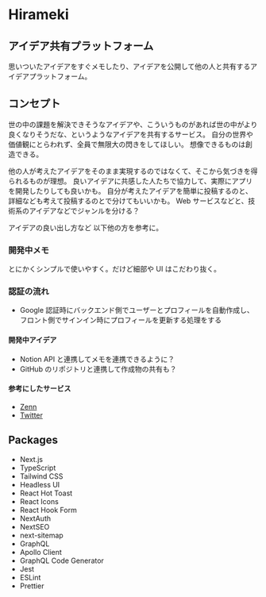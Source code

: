 # Hirameki

## アイデア共有プラットフォーム

思いついたアイデアをすぐメモしたり、アイデアを公開して他の人と共有するアイデアプラットフォーム。

## コンセプト

世の中の課題を解決できそうなアイデアや、こういうものがあれば世の中がより良くなりそうだな、というようなアイデアを共有するサービス。 自分の世界や価値観にとらわれず、全員で無限大の閃きをしてほしい。 想像できるものは創造できる。

他の人が考えたアイデアをそのまま実現するのではなくて、そこから気づきを得られるものが理想。 良いアイデアに共感した人たちで協力して、実際にアプリを開発したりしても良いかも。 自分が考えたアイデアを簡単に投稿するのと、詳細なども考えて投稿するのとで分けてもいいかも。 Web サービスなどと、技術系のアイデアなどでジャンルを分ける？

アイデアの良い出し方など
以下他の方を参考に。

### 開発中メモ

とにかくシンプルで使いやすく。だけど細部や UI はこだわり抜く。

### 認証の流れ

- Google 認証時にバックエンド側でユーザーとプロフィールを自動作成し、フロント側でサインイン時にプロフィールを更新する処理をする

#### 開発中アイデア

- Notion API と連携してメモを連携できるように？
- GitHub のリポジトリと連携して作成物の共有も？

#### 参考にしたサービス

- [Zenn](https://zenn.dev)
- [Twitter](https://twitter.com)

## Packages

- Next.js
- TypeScript
- Tailwind CSS
- Headless UI
- React Hot Toast
- React Icons
- React Hook Form
- NextAuth
- NextSEO
- next-sitemap
- GraphQL
- Apollo Client
- GraphQL Code Generator
- Jest
- ESLint
- Prettier
